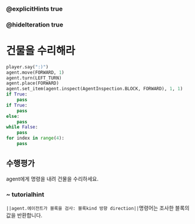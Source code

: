 ### @explicitHints true
### @hideIteration true 
# 건물을 수리해라

```python
player.say(":)")
agent.move(FORWARD, 1)
agent.turn(LEFT_TURN)
agent.place(FORWARD)
agent.set_item(agent.inspect(AgentInspection.BLOCK, FORWARD), 1, 1)
if True:
    pass
if True:
    pass
else:
    pass
while False:
    pass
for index in range(4):
    pass
```

## 수행평가
agent에게 명령을 내려 건물을 수리하세요.

### ~ tutorialhint 
`||agent.에이전트가 블록을 검사: 블록kind 방향 direction||`명령어는 조사한 블록의 값을 반환합니다.
